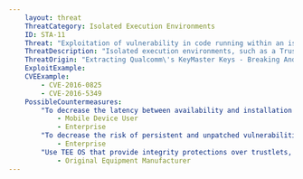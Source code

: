 ```yaml
---
    layout: threat
    ThreatCategory: Isolated Execution Environments
    ID: STA-11
    Threat: "Exploitation of vulnerability in code running within an isolated execution environment, leading to the ability to access data stored in environment (e.g. crypto keys) or access data stored within the primary OS (e.g. Android, iOS) itself."
    ThreatDescription: "Isolated execution environments, such as a Trusted Execution Environment, often run on a dedicated hardware chip. It has access to areas of physical memory that are restricted from the mobile operating system, which are often used to protect high-value cryptographic keys and other secrets. If a vulnerability in either the execution environment\'s operating system or a program executing under it is exploited, an attacker may gain access to these keys or be able to obtain the output from sensitive cryptographic operations that require them."
    ThreatOrigin: "Extracting Qualcomm\'s KeyMaster Keys - Breaking Android Full Disk Encryption [^209]"
    ExploitExample:
    CVEExample: 
        - CVE-2016-0825
        - CVE-2016-5349
    PossibleCountermeasures:
        "To decrease the latency between availability and installation of security fixes for isolated execution environments, configure devices (potentially using EMM solutions) to automatically install security updates, or at a minimum, provide automated notification to the user that security updates are available for installation.":
            - Mobile Device User
            - Enterprise
        "To decrease the risk of persistent and unpatched vulnerabilities in isolated execution environments in deployed devices, consider acquiring mobile devices from vendors and carriers with a history of addressing and releasing security updates in a timely fashion.":
            - Enterprise
        "Use TEE OS that provide integrity protections over trustlets, such as verification of digital signatures on installed trustlets, such as Trusty OS. [^222]":
            - Original Equipment Manufacturer
---
```


